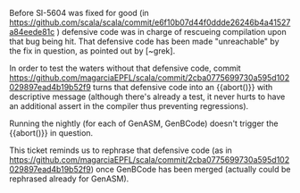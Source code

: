 Before SI-5604 was fixed for good (in https://github.com/scala/scala/commit/e6f10b07d44f0ddde26246b4a41527a84eede81c ) defensive code was in charge of rescueing compilation upon that bug being hit. That defensive code has been made "unreachable" by the fix in question, as pointed out by [~grek].

In order to test the waters without that defensive code, commit https://github.com/magarciaEPFL/scala/commit/2cba0775699730a595d102029897ead4b19b52f9 turns that defensive code into an {{abort()}}  with descriptive message (although there's already a test, it never hurts to have an additional assert in the compiler thus preventing regressions).

Running the nightly (for each of GenASM, GenBCode) doesn't trigger the {{abort()}} in question.

This ticket reminds us to rephrase that defensive code (as in https://github.com/magarciaEPFL/scala/commit/2cba0775699730a595d102029897ead4b19b52f9) once GenBCode has been merged (actually could be rephrased already for GenASM).



